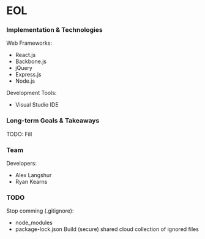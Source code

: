 # EOL

### Implementation & Technologies

Web Frameworks:
- React.js
- Backbone.js
- jQuery
- Express.js
- Node.js

Development Tools:
- Visual Studio IDE

### Long-term Goals & Takeaways

TODO: Fill

### Team

Developers:
- Alex Langshur
- Ryan Kearns

### TODO

Stop comming (.gitignore):
- node_modules
- package-lock.json
Build (secure) shared cloud collection of ignored files
